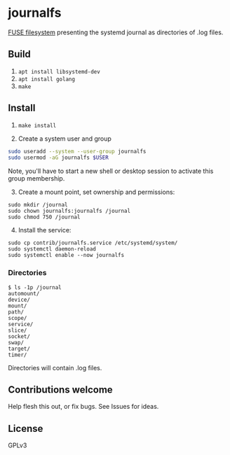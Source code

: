 # journalfs

[FUSE filesystem](https://en.wikipedia.org/wiki/Filesystem_in_Userspace) presenting the systemd journal as directories of .log files.

## Build

1. `apt install libsystemd-dev`
1. `apt install golang`
1. `make`

## Install

1. `make install`

2. Create a system user and group

```bash
sudo useradd --system --user-group journalfs
sudo usermod -aG journalfs $USER
```

  Note, you'll have to start a new shell or desktop session to activate this group membership.

3. Create a mount point, set ownership and permissions:

```
sudo mkdir /journal
sudo chown journalfs:journalfs /journal
sudo chmod 750 /journal
```

4. Install the service:

```
sudo cp contrib/journalfs.service /etc/systemd/system/
sudo systemctl daemon-reload
sudo systemctl enable --now journalfs
```

### Directories

```
$ ls -1p /journal
automount/
device/
mount/
path/
scope/
service/
slice/
socket/
swap/
target/
timer/
```

Directories will contain .log files.

## Contributions welcome

Help flesh this out, or fix bugs. See Issues for ideas.

## License

GPLv3
